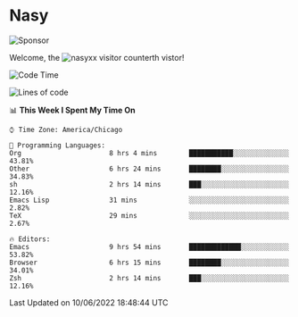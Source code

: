 # Nasy

<!--
<p align="center">
<img height="200" src="https://github-readme-stats.vercel.app/api?username=nasyxx&count_private=true&show_icons=true&theme=dracula&include_all_commits=true"/>
<img height="200" src="https://github-readme-stats.vercel.app/api/top-langs/?username=nasyxx&theme=dracula&hide=html,jupyter+notebook&count_private=true&show_icons=true"/>
</p>

  
----------------
-->

![Sponsor](https://img.shields.io/static/v1.svg?label=Sponsor&message=%E2%9D%A4&logo=GitHub&style=flat&color=pink)
 
Welcome, the ![nasyxx visitor counter](https://count.getloli.com/get/@nasyxx?theme=rule34)th vistor!
 
<!--START_SECTION:waka-->
![Code Time](http://img.shields.io/badge/Code%20Time-2%2C475%20hrs%2054%20mins-blue)

![Lines of code](https://img.shields.io/badge/From%20Hello%20World%20I%27ve%20Written-5%20Million%20lines%20of%20code-blue)

📊 **This Week I Spent My Time On** 

```text
⌚︎ Time Zone: America/Chicago

💬 Programming Languages: 
Org                      8 hrs 4 mins        ███████████░░░░░░░░░░░░░░   43.81% 
Other                    6 hrs 24 mins       ████████░░░░░░░░░░░░░░░░░   34.83% 
sh                       2 hrs 14 mins       ███░░░░░░░░░░░░░░░░░░░░░░   12.16% 
Emacs Lisp               31 mins             ░░░░░░░░░░░░░░░░░░░░░░░░░   2.82% 
TeX                      29 mins             ░░░░░░░░░░░░░░░░░░░░░░░░░   2.67%

🔥 Editors: 
Emacs                    9 hrs 54 mins       █████████████░░░░░░░░░░░░   53.82% 
Browser                  6 hrs 15 mins       ████████░░░░░░░░░░░░░░░░░   34.01% 
Zsh                      2 hrs 14 mins       ███░░░░░░░░░░░░░░░░░░░░░░   12.16%

```


 Last Updated on 10/06/2022 18:48:44 UTC
<!--END_SECTION:waka-->

<!-- ![visitors](https://visitor-badge.laobi.icu/badge?page_id=nasyxx.nasyxx) -->
